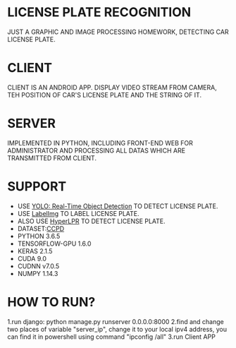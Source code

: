 # LICENSE PLATE RECOGNITION

JUST A GRAPHIC AND IMAGE PROCESSING HOMEWORK, DETECTING CAR LICENSE PLATE.

# CLIENT

CLIENT IS AN ANDROID APP.
DISPLAY VIDEO STREAM FROM CAMERA, TEH POSITION OF CAR'S LICENSE PLATE AND THE STRING OF IT.

# SERVER

IMPLEMENTED IN PYTHON, INCLUDING FRONT-END WEB FOR ADMINISTRATOR AND PROCESSING ALL DATAS WHICH ARE TRANSMITTED FROM CLIENT.

# SUPPORT

- USE [YOLO: Real-Time Object Detection](https://github.com/qqwweee/keras-yolo3) TO DETECT LICENSE PLATE.
- USE [LabelImg](https://github.com/tzutalin/labelImg) TO LABEL LICENSE PLATE.
- ALSO USE [HyperLPR](https://github.com/zeusees/HyperLPR) TO DETECT LICENSE PLATE.
- DATASET:[CCPD](https://github.com/detectRecog/CCPD)
- PYTHON 3.6.5
- TENSORFLOW-GPU 1.6.0
- KERAS 2.1.5
- CUDA 9.0
- CUDNN v7.0.5
- NUMPY 1.14.3

# HOW TO RUN?
1.run django: python manage.py runserver 0.0.0.0:8000
2.find and change two places of variable "server_ip", change it to your local ipv4 address, you can find it in powershell using command "ipconfig /all"
3.run Client APP
